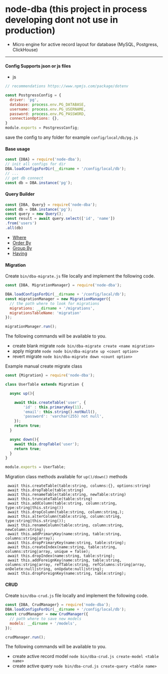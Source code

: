 # node-dba (this project in process developing dont not use in production)
* Micro engine for active record layout for database (MySQL, Postgress, ClickHouse)

-----

#### Config Supports json or js files
* js 
```js
// recommendations https://www.npmjs.com/package/dotenv

const PostgressConfig = {
  driver: 'pg',
  database: process.env.PG_DATABASE,
  username: process.env.PG_USERNAME,
  password: process.env.PG_PASSWORD,
  connectionOptions: {},
}
module.exports = PostgressConfig;
```
save the config to any folder for example `config/local/db/pg.js`

#### Base usage

```js
const {DBA} = require('node-dba');
// init all configs for dir
DBA.loadConfigsForDir(__dirname + '/config/local/db');
// ...
// get db connect
const db = DBA.instance('pg');
```

#### Query Builder
```js
const {DBA, Query} = require('node-dba');
const db = DBA.instance('pg');
const query = new Query();
const result = await query.select(['id', 'name'])
.from('users')
.all(db)
```

* [Where](docs/WHERE.MD)
* [Order By](docs/ORDER_BY.MD)
* [Group By](docs/GROUP_BY.MD)
* [Having](docs/HAVING.MD)



#### Migration
Create `bin/dba-migrate.js` file locally and implement the following code.
```js
const {DBA, MigrationManager} = require('node-dba');

DBA.loadConfigsForDir(__dirname + '/config/local/db');
const migrationManager = new MigrationManager({
  // the path where to look for migrations
  migrations: __dirname + '/migrations',
  migrationsTableName: 'migration'
});

migrationManager.run();
```
The following commands will be available to you.
* create blank migrate `node bin/dba-migrate create <name migration>` 
* apply migrate `node node bin/dba-migrate up <count option>`
* revert migrate `node bin/dba-migrate down <count option>`

Example manual create migrate class
```js
const {Migration} = require('node-dba');

class UserTable extends Migration {

  async up(){

    await this.createTable('user', {
        'id' : this.primaryKey(11),
        'email': this.string().notNull(),
        'password': 'varchar(255) not null',
    });
    return true;
  }

  async down(){
    await this.dropTable('user');
    return true;
  }
}

module.exports = UserTable;
```

Migration class methods available for `up()/down()` methods
```
 await this.createTable(table:string, columns:{}, options:string)
 await this.dropTable(table:string)
 await this.renameTable(table:string, newTable:string)
 await this.truncateTable(table:string)
 await this.addColumn(table:string, column:string, type:string|this.string())
 await this.dropColumn(table:string, column:string,);
 await this.alterColumn(table:string, column:string, type:string|this.string());
 await this.renameColumn(table:string, column:string, newColumn:string); 
 await this.addPrimaryKey(name:string, table:string, columns:string|array);
 await this.dropPrimaryKey(name:string, table:string);
 await this.createIndex(name:string, table:string, columns:string|array, unique = false);
 await this.dropIndex(name:string, table:string);
 await this.addForeignKey(name:string, table:string, columns:string|array, refTable:string, refColumns:string|array, onDelete:null|string, onUpdate:null|string); 
 await this.dropForeignKey(name:string, table:string);
```

#### CRUD
Create `bin/dba-crud.js` file locally and implement the following code.
```js
const {DBA, CrudManager} = require('node-dba');
DBA.loadConfigsForDir(__dirname + '/config/local/db');
const crudManager = new CrudManager({
  // path where to save new models
  models: __dirname + '/models',
});

crudManager.run();
```
The following commands will be available to you.
* create active record model `node bin/dba-crud.js create-model <table name>` 
* create active query `node bin/dba-crud.js create-query <table name>`
